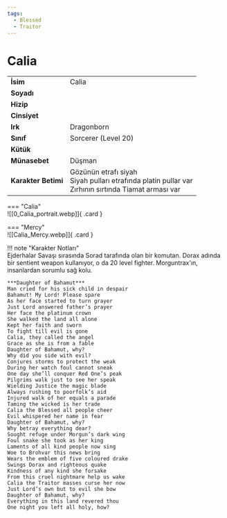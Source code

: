 ```yaml
---
tags:
  - Blessed
  - Traitor
---  
```

# Calia   
  
<div class="grid" markdown>  
  
|  |  |  
|---|---|  
| **İsim** | Calia |  
| **Soyadı** |  |  
| **Hizip** |  |  
| **Cinsiyet** |  |  
| **Irk** | Dragonborn |  
| **Sınıf** | Sorcerer (Level 20) |  
| **Kütük** |  |  
| **Münasebet** | Düşman |  
| **Karakter Betimi** | Gözünün etrafı siyah<br>Siyah pulları etrafında platin pullar var<br>Zırhının sırtında Tiamat arması var |  
  
  
=== "Calia"  
	![[0_Calia_portrait.webp]]{ .card }  
  
=== "Mercy"  
	![[Calia_Mercy.webp]]{ .card }  
  
</div>  
  
!!! note "Karakter Notları"  
	Ejderhalar Savaşı sırasında Sorad tarafında olan bir komutan. Dorax adında bir sentient weapon kullanıyor, o da 20 level fighter. Morguntrax'ın, insanlardan sorumlu sağ kolu.  
	  
	***Daughter of Bahamut***  
	Man cried for his sick child in despair  
	Bahamut! My Lord! Please spare  
	As her face started to turn grayer  
	Just Lord answered father’s prayer  
	Her face the platinum crown  
	She walked the land all alone  
	Kept her faith and sworn  
	To fight till evil is gone  
	Calia, they called the angel  
	Grace as she is from a fable  
	Daughter of Bahamut, why?  
	Why did you side with evil?  
	Conjures storms to protect the weak  
	During her watch foul cannot sneak  
	One day she’ll conquer Red One’s peak  
	Pilgrims walk just to see her speak  
	Wielding Justice the magic blade  
	Always rushing to poorfolk’s aid  
	Injured walk of her equals a parade  
	Taming the wicked is her trade  
	Calia the Blessed all people cheer  
	Evil whispered her name in fear  
	Daughter of Bahamut, why?  
	Why betray everything dear?  
	Sought refuge under Morgun’s dark wing  
	Foul snake she took as her king  
	Laments of all kind people now sing  
	Woe to Brohvar this news bring  
	Wears the emblem of five coloured drake  
	Swings Dorax and righteous quake  
	Kindness of any kind she forsake  
	From this cruel nightmare help us wake  
	Calia the Traitor masses curse her now  
	Just Lord’s own but to evil she bow  
	Daughter of Bahamut, why?  
	Everything in this land revered thou  
	One night you left all holy, how?   